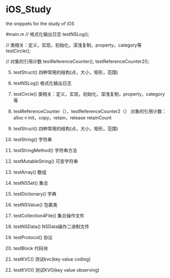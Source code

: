 # iOS_Study
the snippets for the study of iOS

#main.m
// 格式化输出日志
testNSLog();

// 类相关：定义，实现，初始化，深浅复制，property，category等
testCircle();

// 对象的引用计数
testReferenceCounter();
testReferenceCounter2();

5. testStruct()
    四种常用的结构(点，大小，矩形，范围)







1. testNSLog()
    格式化输出日志
2. testCircle() 
    类相关：定义，实现，初始化，深浅复制，property，category等
3. testReferenceCounter（），testReferenceCounter2（）
    对象的引用计数：alloc＋init，copy，retain，release
    retainCount
4. testStruct()
    四种常用的结构(点，大小，矩形，范围)
5. testString()
    字符串
6. testStringMethod()
    字符串方法
7. testMutableString()
    可变字符串
8. testArray()
    数组
9. testNSSet()
    集合
10. testDictionary()
    字典
11. testNSValue()
    包裹类
12. testCollection4File()
    集合操作文件
13. testNSData()
    NSData操作二进制文件
14. testProtocol()
    协议
15. testBlock
    代码块
16. testKVC()
    测试kvc(key value coding)
17. testKVO()
    测试KVO(key value observing)